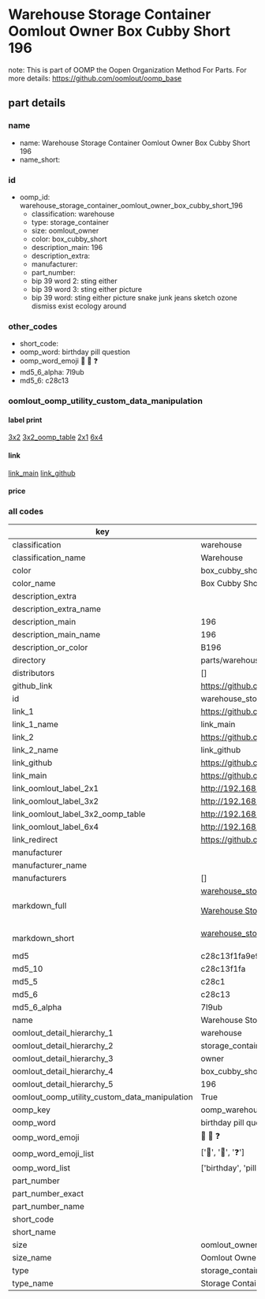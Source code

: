 # Warehouse Storage Container Oomlout Owner Box Cubby Short 196  

note: This is part of OOMP the Oopen Organization Method For Parts. For more details: https://github.com/oomlout/oomp_base

##  part details
  







### name
* name: Warehouse Storage Container Oomlout Owner Box Cubby Short 196
* name_short: 
### id
* oomp_id: warehouse_storage_container_oomlout_owner_box_cubby_short_196
  * classification: warehouse
  * type: storage_container
  * size: oomlout_owner
  * color: box_cubby_short
  * description_main: 196
  * description_extra: 
  * manufacturer: 
  * part_number: 
  * bip 39 word 2: sting either
  * bip 39 word 3: sting either picture
  * bip 39 word: sting either picture snake junk jeans sketch ozone dismiss exist ecology around

### other_codes
* short_code: 
* oomp_word: birthday pill question
* oomp_word_emoji :birthday: :pill: :question:
* md5_6_alpha: 7l9ub
* md5_6: c28c13






### oomlout_oomp_utility_custom_data_manipulation
#### label print
[3x2](http://192.168.1.245:1112/?label=oomp%207l9ub)
[3x2_oomp_table](http://192.168.1.108:1112/?label=oomp%207l9ub)
[2x1](http://192.168.1.242:1112/?label=oomp%207l9ub)
[6x4](http://192.168.1.55:1112/?label=oomp%207l9ub)    

#### link

[link_main](https://github.com/oomlout/oomlout_oomp_version_1_messy/tree/main/parts/warehouse_storage_container_oomlout_owner_box_cubby_short_196) [link_github](https://github.com/oomlout/oomlout_oomp_version_1_messy/tree/main/parts/warehouse_storage_container_oomlout_owner_box_cubby_short_196)                             

#### price







### all codes 
| key | value |  
| --- | --- |  
| classification | warehouse |  
| classification_name | Warehouse |  
| color | box_cubby_short |  
| color_name | Box Cubby Short |  
| description_extra |  |  
| description_extra_name |  |  
| description_main | 196 |  
| description_main_name | 196 |  
| description_or_color | B196 |  
| directory | parts/warehouse_storage_container_oomlout_owner_box_cubby_short_196 |  
| distributors | [] |  
| github_link | https://github.com/oomlout/oomlout_oomp_part_src/tree/main/parts/warehouse_storage_container_oomlout_owner_box_cubby_short_196 |  
| id | warehouse_storage_container_oomlout_owner_box_cubby_short_196 |  
| link_1 | https://github.com/oomlout/oomlout_oomp_version_1_messy/tree/main/parts/warehouse_storage_container_oomlout_owner_box_cubby_short_196 |  
| link_1_name | link_main |  
| link_2 | https://github.com/oomlout/oomlout_oomp_version_1_messy/tree/main/parts/warehouse_storage_container_oomlout_owner_box_cubby_short_196 |  
| link_2_name | link_github |  
| link_github | https://github.com/oomlout/oomlout_oomp_version_1_messy/tree/main/parts/warehouse_storage_container_oomlout_owner_box_cubby_short_196 |  
| link_main | https://github.com/oomlout/oomlout_oomp_version_1_messy/tree/main/parts/warehouse_storage_container_oomlout_owner_box_cubby_short_196 |  
| link_oomlout_label_2x1 | http://192.168.1.242:1112/?label=oomp%207l9ub |  
| link_oomlout_label_3x2 | http://192.168.1.245:1112/?label=oomp%207l9ub |  
| link_oomlout_label_3x2_oomp_table | http://192.168.1.108:1112/?label=oomp%207l9ub |  
| link_oomlout_label_6x4 | http://192.168.1.55:1112/?label=oomp%207l9ub |  
| link_redirect | https://github.com/oomlout/oomlout_oomp_version_1_messy/tree/main/parts/warehouse_storage_container_oomlout_owner_box_cubby_short_196 |  
| manufacturer |  |  
| manufacturer_name |  |  
| manufacturers | [] |  
| markdown_full | [warehouse_storage_container_oomlout_owner_box_cubby_short_196](none)<br>[](none)<br>[Warehouse Storage Container Oomlout Owner Box Cubby Short 196](none)<br><br> |  
| markdown_short | [warehouse_storage_container_oomlout_owner_box_cubby_short_196](none)<br><br> |  
| md5 | c28c13f1fa9e9945debcacd34891c6af |  
| md5_10 | c28c13f1fa |  
| md5_5 | c28c1 |  
| md5_6 | c28c13 |  
| md5_6_alpha | 7l9ub |  
| name | Warehouse Storage Container Oomlout Owner Box Cubby Short 196 |  
| oomlout_detail_hierarchy_1 | warehouse |  
| oomlout_detail_hierarchy_2 | storage_container |  
| oomlout_detail_hierarchy_3 | owner |  
| oomlout_detail_hierarchy_4 | box_cubby_short |  
| oomlout_detail_hierarchy_5 | 196 |  
| oomlout_oomp_utility_custom_data_manipulation | True |  
| oomp_key | oomp_warehouse_storage_container_oomlout_owner_box_cubby_short_196 |  
| oomp_word | birthday pill question |  
| oomp_word_emoji | :birthday: :pill: :question: |  
| oomp_word_emoji_list | [':birthday:', ':pill:', ':question:'] |  
| oomp_word_list | ['birthday', 'pill', 'question'] |  
| part_number |  |  
| part_number_exact |  |  
| part_number_name |  |  
| short_code |  |  
| short_name |  |  
| size | oomlout_owner |  
| size_name | Oomlout Owner |  
| type | storage_container |  
| type_name | Storage Container |  
